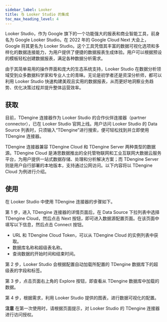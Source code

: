 ```yaml
---
sidebar_label: Looker
title: 与 Looker Studio 的集成
toc_max_heading_level: 4
---
```

Looker Studio，作为 Google 旗下的一个功能强大的报表和商业智能工具，前身名为 Google Looker Studio。在 2022 年的 Google Cloud Next 大会上，Google 将其更名为 Looker Studio。这个工具凭借其丰富的数据可视化选项和多样化的数据连接能力，为用户提供了便捷的数据报表生成体验。用户可以根据预设的模板轻松创建数据报表，满足各种数据分析需求。

由于其简单易用的操作界面和庞大的生态系统支持，Looker Studio 在数据分析领域受到众多数据科学家和专业人士的青睐。无论是初学者还是资深分析师，都可以利用 Looker Studio 快速构建美观且实用的数据报表，从而更好地洞察业务趋势、优化决策过程并提升整体运营效率。

## 获取

目前，TDengine 连接器作为 Looker Studio 的合作伙伴连接器（partner connector），已在 Looker Studio 官网上线。用户访问 Looker Studio 的 Data Source 列表时，只须输入“TDengine”进行搜索，便可轻松找到并立即使用 TDengine 连接器。

TDengine 连接器兼容 TDengine Cloud 和 TDengine Server 两种类型的数据源。TDengine Cloud 是涛思数据推出的全托管物联网和工业互联网大数据云服务平台，为用户提供一站式数据存储、处理和分析解决方案；而 TDengine Server 则是用户自行部署的本地版本，支持通过公网访问。以下内容将以 TDengine Cloud 为例进行介绍。

## 使用

在 Looker Studio 中使用 TDengine 连接器的步骤如下。

第 1 步，进入 TDengine 连接器的详情页面后，在 Data Source 下拉列表中选择 TDengine Cloud，然后点击 Next 按钮，即可进入数据源配置页面。在该页面中填写以下信息，然后点击 Connect 按钮。
   - URL 和 TDengine Cloud Token，可以从 TDengine Cloud 的实例列表中获取。
   - 数据库名称和超级表名称。
   - 查询数据的开始时间和结束时间。

第 2 步，Looker Studio 会根据配置自动加载所配置的 TDengine 数据库下的超级表的字段和标签。

第 3 步，点击页面右上角的 Explore 按钮，即查看从 TDengine 数据库中加载的数据。

第 4 步，根据需求，利用 Looker Studio 提供的图表，进行数据可视化的配置。

**注意** 在第一次使用时，请根据页面提示，对 Looker Studio 的 TDengine 连接器进行访问授权。